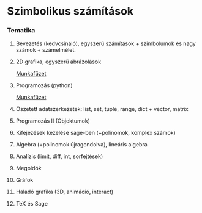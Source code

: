 # Szimbolikus számítások #

### Tematika ###

1. Bevezetés (kedvcsináló), egyszerű számítások + szimbolumok és nagy számok +
   számelmélet.
   
2. 2D grafika, egyszerű ábrázolások
 
   [Munkafüzet](https://cocalc.com/share/c305dde6-aab5-498e-86fa-3cfbd5ab5db8/Grafika_I.sagews?viewer=share)

3. Programozás (python)

   [Munkafüzet](https://cocalc.com/share/c305dde6-aab5-498e-86fa-3cfbd5ab5db8/Programozas_I.sagews?viewer=share)

4. Öszetett adatszerkezetek: list, set, tuple, range, dict + vector, matrix

5. Programozás II (Objektumok)

5. Kifejezések kezelése sage-ben (+polinomok, komplex számok)

6. Algebra (+polinomok újragondolva), lineáris algebra

7. Analízis (limit, diff, int, sorfejtések)

8. Megoldók 

9. Gráfok

10. Haladó grafika (3D, animácíó, interact)

11. TeX és Sage
